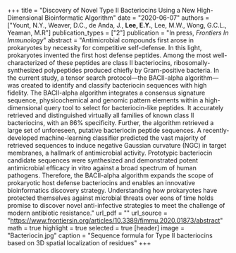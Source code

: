 +++
title = "Discovery of Novel Type II Bacteriocins Using a New High-Dimensional Bioinformatic Algorithm"
date = "2020-06-07"
authors = ["Yount, N.Y., Weaver, D.C., de Anda, J., **Lee, E.Y.**, Lee, M.W., Wong, G.C.L., Yeaman, M.R"]
publication_types = ["2"]
publication = "In press, *Frontiers In Immunology*"
abstract = "Antimicrobial compounds first arose in prokaryotes by necessity for competitive self-defense. In this light, prokaryotes invented the first host defense peptides. Among the most well-characterized of these peptides are class II bacteriocins, ribosomally- synthesized polypeptides produced chiefly by Gram-positive bacteria. In the current study, a tensor search protocol—the BACII-alpha algorithm—was created to identify and classify bacteriocin sequences with high fidelity. The BACII-alpha algorithm integrates a consensus signature sequence, physicochemical and genomic pattern elements within a high-dimensional query tool to select for bacteriocin-like peptides. It accurately retrieved and distinguished virtually all families of known class II bacteriocins, with an 86% specificity. Further, the algorithm retrieved a large set of unforeseen, putative bacteriocin peptide sequences. A recently-developed machine-learning classifier predicted the vast majority of retrieved sequences to induce negative Gaussian curvature (NGC) in target membranes, a hallmark of antimicrobial activity. Prototypic bacteriocin candidate sequences were synthesized and demonstrated potent antimicrobial efficacy in vitro against a broad spectrum of human pathogens. Therefore, the BACII-alpha algorithm expands the scope of prokaryotic host defense bacteriocins and enables an innovative bioinformatics discovery strategy. Understanding how prokaryotes have protected themselves against microbial threats over eons of time holds promise to discover novel anti-infective strategies to meet the challenge of modern antibiotic resistance."
url_pdf = ""
url_source = "https://www.frontiersin.org/articles/10.3389/fimmu.2020.01873/abstract"
math = true
highlight = true
selected = true
[header]
image = "Bacteriocin.jpg"
caption = "Sequence formula for Type II bacteriocins based on 3D spatial localization of residues"
+++
